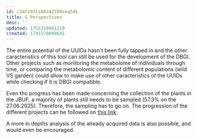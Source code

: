 ```yaml
---
id: c2mfz03tx66z42t94xeq5dk
title: G_Perspectives
desc: ''
updated: 1751314961219
created: 1741178098641
---
```

The entire potential of the UUIDs hasn't been fully tapped in and the other caracteristics of this tool can still be used for the development of the DBGI. Other projects such as monitoring the metabolome of individuals through time, or comparing the metabolomic content of different populations (wild VS garden) could allow to make use of other caracteristics of the UUIDs while checking if it is DBGI compatible.

Even tho progress has been made concerning the collection of the plants in the JBUF, a majority of plants still needs to be sampled (57.3% on the 27.06.2025). Therefore, the sampling has to go on. The progression of the different projects can be followed on [this link](https://emi-collection.unifr.ch/).

A more in depths analysis of the already acquired data is also possible, and would even be encouraged.